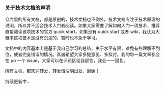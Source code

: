 ### 关于技术文档的声明

仓库里的所有文档，都是原创的，技术文档也不例外。技术文档专注于技术原理的说明，所以并不适合技术入门者阅读。如果大家需要了解如何入门一项技术，推荐直接阅读该项技术的官方 quick start，如果没有 quick start 或者 wiki，我认为大概率这项技术是没有沉淀的，暂时也不急于学习。

文档中的内容基本上是基于我自己学习的总结，由于水平有限，难免有些理解不到位，或者完全错误的情况。真诚希望大家多提意见、多探讨。我的每一篇文章都会在 po 一个 issue，大家可以在评论区给我留言，我会一一回复。

所有文档，都欢迎转发，转发请注明出处，谢谢！

持续更新中...
